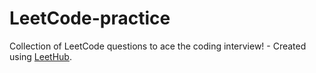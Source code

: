 # LeetCode-practice
Collection of LeetCode questions to ace the coding interview! - Created using [LeetHub](https://github.com/QasimWani/LeetHub).

